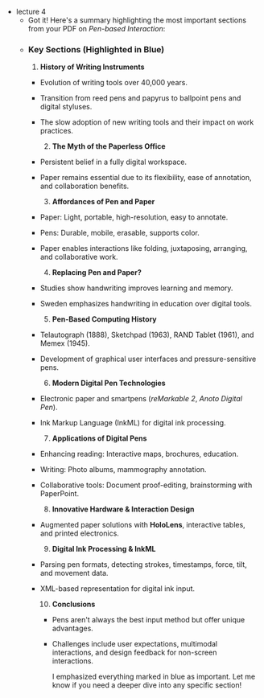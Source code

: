 - lecture 4
	- Got it! Here's a summary highlighting the most important sections from your PDF on *Pen-based Interaction*:
	- ### **Key Sections (Highlighted in Blue)**
	  1. **History of Writing Instruments**
		- Evolution of writing tools over 40,000 years.
		- Transition from reed pens and papyrus to ballpoint pens and digital styluses.
		- The slow adoption of new writing tools and their impact on work practices.
		  
		  2. **The Myth of the Paperless Office**
		- Persistent belief in a fully digital workspace.
		- Paper remains essential due to its flexibility, ease of annotation, and collaboration benefits.
		  
		  3. **Affordances of Pen and Paper**
		- Paper: Light, portable, high-resolution, easy to annotate.
		- Pens: Durable, mobile, erasable, supports color.
		- Paper enables interactions like folding, juxtaposing, arranging, and collaborative work.
		  
		  4. **Replacing Pen and Paper?**
		- Studies show handwriting improves learning and memory.
		- Sweden emphasizes handwriting in education over digital tools.
		  
		  5. **Pen-Based Computing History**
		- Telautograph (1888), Sketchpad (1963), RAND Tablet (1961), and Memex (1945).
		- Development of graphical user interfaces and pressure-sensitive pens.
		  
		  6. **Modern Digital Pen Technologies**
		- Electronic paper and smartpens (*reMarkable 2*, *Anoto Digital Pen*).
		- Ink Markup Language (InkML) for digital ink processing.
		  
		  7. **Applications of Digital Pens**
		- Enhancing reading: Interactive maps, brochures, education.
		- Writing: Photo albums, mammography annotation.
		- Collaborative tools: Document proof-editing, brainstorming with PaperPoint.
		  
		  8. **Innovative Hardware & Interaction Design**
		- Augmented paper solutions with **HoloLens**, interactive tables, and printed electronics.
		  
		  9. **Digital Ink Processing & InkML**
		- Parsing pen formats, detecting strokes, timestamps, force, tilt, and movement data.
		- XML-based representation for digital ink input.
		  
		  10. **Conclusions**
			- Pens aren't always the best input method but offer unique advantages.
			- Challenges include user expectations, multimodal interactions, and design feedback for non-screen interactions.
			  
			  I emphasized everything marked in blue as important. Let me know if you need a deeper dive into any specific section!
